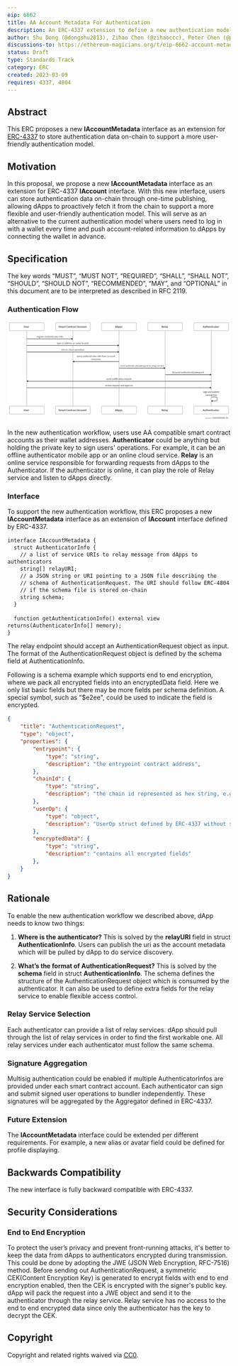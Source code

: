 ```yaml
---
eip: 6662
title: AA Account Metadata For Authentication
description: An ERC-4337 extension to define a new authentication model
author: Shu Dong (@dongshu2013), Zihao Chen (@zihaoccc), Peter Chen (@pette1999)
discussions-to: https://ethereum-magicians.org/t/eip-6662-account-metadata-for-aa-account-authentication/13232
status: Draft
type: Standards Track
category: ERC
created: 2023-03-09
requires: 4337, 4804
---
```


## Abstract

This ERC proposes a new **IAccountMetadata** interface as an extension for [ERC-4337](../04337.md) to store authentication data on-chain to support a more user-friendly authentication model.

## Motivation

In this proposal, we propose a new **IAccountMetadata** interface as an extension for ERC-4337 **IAccount** interface. With this new interface, users can store authentication data on-chain through one-time publishing, allowing dApps to proactively fetch it from the chain to support a more flexible and user-friendly authentication model. This will serve as an alternative to the current authentication model where users need to log in with a wallet every time and push account-related information to dApps by connecting the wallet in advance.

## Specification

The key words “MUST”, “MUST NOT”, “REQUIRED”, “SHALL”, “SHALL NOT”, “SHOULD”, “SHOULD NOT”, “RECOMMENDED”, “MAY”, and “OPTIONAL” in this document are to be interpreted as described in RFC 2119.

### Authentication Flow

![Authentication Flow](./assets/auth-flow.png)

In the new authentication workflow, users use AA compatible smart contract accounts as their wallet addresses. **Authenticator** could be anything but holding the private key to sign users' operations. For example, it can be an offline authenticator mobile app or an online cloud service. **Relay** is an online service responsible for forwarding requests from dApps to the Authenticator. If the authenticator is online, it can play the role of Relay service and listen to dApps directly.

### Interface

To support the new authentication workflow, this ERC proposes a new **IAccountMetadata** interface as an extension of **IAccount** interface defined by ERC-4337.

```
interface IAccountMetadata {
  struct AuthenticatorInfo {
    // a list of service URIs to relay message from dApps to authenticators
    string[] relayURI;
    // a JSON string or URI pointing to a JSON file describing the
    // schema of AuthenticationRequest. The URI should follow ERC-4804
    // if the schema file is stored on-chain
    string schema;
  }

  function getAuthenticationInfo() external view returns(AuthenticatorInfo[] memory);
}
```

The relay endpoint should accept an AuthenticationRequest object as input. The format of the AuthenticationRequest object is defined by the schema field at AuthenticationInfo.

Following is a schema example which supports end to end encryption, where we pack all encrypted fields into an encryptedData field. Here we only list basic fields but there may be more fields per schema definition. A special symbol, such as "$e2ee", could be used to indicate the field is encrypted.

```json
{
    "title": "AuthenticationRequest",
    "type": "object",
    "properties": {
        "entrypoint": {
            "type": "string",
            "description": "the entrypoint contract address",
        },
        "chainId": {
            "type": "string",
            "description": "the chain id represented as hex string, e.g. 0x5 for goerli testnet",
        },
        "userOp": {
            "type": "object",
            "description": "UserOp struct defined by ERC-4337 without signature",
        },
        "encryptedData": {
            "type": "string",
            "description": "contains all encrypted fields"
        },
    }
}
```

## Rationale

To enable the new authentication workflow we described above, dApp needs to know two things:

1. **Where is the authenticator?** This is solved by the **relayURI** field in struct **AuthenticationInfo**. Users can publish the uri as the account metadata which will be pulled by dApp to do service discovery.

2. **What’s the format of AuthenticationRequest?** This is solved by the **schema** field in struct **AuthenticationInfo**. The schema defines the structure of the AuthenticationRequest object which is consumed by the authenticator. It can also be used to define extra fields for the relay service to enable flexible access control.

### Relay Service Selection

Each authenticator can provide a list of relay services. dApp should pull through the list of relay services in order to find the first workable one. All relay services under each authenticator must follow the same schema.

### Signature Aggregation

Multisig authentication could be enabled if multiple AuthenticatorInfos are provided under each smart contract account. Each authenticator can sign and submit signed user operations to bundler independently. These signatures will be aggregated by the Aggregator defined in ERC-4337.

### Future Extension

The **IAccountMetadata** interface could be extended per different requirements. For example, a new alias or avatar field could be defined for profile displaying.

## Backwards Compatibility

The new interface is fully backward compatible with ERC-4337.

## Security Considerations

### End to End Encryption

To protect the user’s privacy and prevent front-running attacks, it's better to keep the data from dApps to authenticators encrypted during transmission. This could be done by adopting the JWE (JSON Web Encryption, RFC-7516) method. Before sending out AuthenticationRequest, a symmetric CEK(Content Encryption Key) is generated to encrypt fields with end to end encryption enabled, then the CEK is encrypted with the signer's public key. dApp will pack the request into a JWE object and send it to the authenticator through the relay service. Relay service has no access to the end to end encrypted data since only the authenticator has the key to decrypt the CEK.

## Copyright

Copyright and related rights waived via [CC0](/LICENSE.md).
